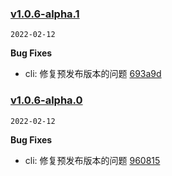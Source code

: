 ### [v1.0.6-alpha.1](https://github.com/compare/v1.0.6-alpha.0...v1.0.6-alpha.1)

`2022-02-12`

**Bug Fixes**

- cli: 修复预发布版本的问题 [693a9d](https://github.com/commit/693a9df9af48213085896a0b2d7b144c3c4d83de)
### [v1.0.6-alpha.0](https://github.com/compare/v1.0.5-0...v1.0.6-alpha.0)

`2022-02-12`

**Bug Fixes**

- cli: 修复预发布版本的问题 [960815](https://github.com/commit/960815f060e07dbff36fa48071e0e64a45af3f56)
